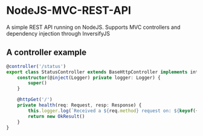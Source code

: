 # NodeJS-MVC-REST-API
A simple REST API running on NodeJS. Supports MVC controllers and dependency injection through InversifyJS

## A controller example
```typescript
@controller('/status')
export class StatusController extends BaseHttpController implements interfaces.Controller {
    constructor(@inject(Logger) private logger: Logger) { 
        super() 
    }

    @httpGet('/')
    private health(req: Request, resp: Response) {
        this.logger.log(`Received a ${req.method} request on: ${keyof({StatusController})}`)
        return new OkResult()
    }
}
```
